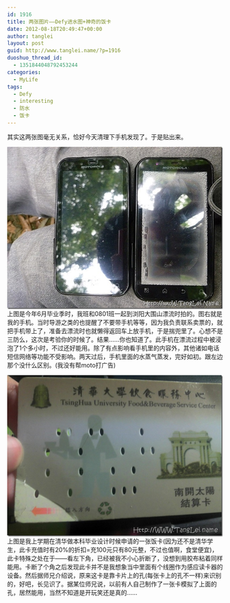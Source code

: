 ```yaml
---
id: 1916
title: 两张图片——Defy进水图+神奇的饭卡
date: 2012-08-18T20:49:47+00:00
author: tanglei
layout: post
guid: http://www.tanglei.name/?p=1916
duoshuo_thread_id:
  - 1351844048792453244
categories:
  - MyLife
tags:
  - Defy
  - interesting
  - 防水
  - 饭卡
---
```

其实这两张图毫无关系，恰好今天清理下手机发现了。于是贴出来。

[<img style="display: block; float: none; margin-left: auto; margin-right: auto; border: 0px;" title="defy-防水" src="/wp-content/uploads/2012/08/defy_thumb.jpg" alt="defy-防水"  />](/wp-content/uploads/2012/08/defy.jpg) 上图是今年6月毕业季时，我班和0801班一起到浏阳大围山漂流时拍的。图右就是我的手机。当时导游之类的也提醒了不要带手机等等，因为我负责联系卖票的，就把手机带上了，准备去漂流时也就懒得返回车上放手机，于是揣兜里了。心想不是三防么，这次是考验你的时候了。结果……你也知道了。此手机在漂流过程中被浸泡了1个多小时，不过还好能用。除了有点影响看手机里的内容外，其他诸如电话短信网络等功能不受影响。两天过后，手机里面的水蒸气蒸发，完好如初。跟左边那个没什么区别。(我没有帮moto打广告)

[<img style="display: block; float: none; margin-left: auto; margin-right: auto; border: 0px;" title="TsingHua-card" src="/wp-content/uploads/2012/08/TsingHuacard_thumb.jpg" alt="TsingHua-card"  />](/wp-content/uploads/2012/08/TsingHuacard.jpg) 上图是我上学期在清华做本科毕业设计时候申请的一张饭卡(因为还不是清华学生，此卡充值时有20%的折扣=充100元只有80元整，不过也值啊，食堂便宜)，此卡特殊之处在于——看左下角，已经被我不小心折断了，没想到用胶布粘着同样能用。卡断了个角之后发现此卡并不是我想象当中里面有个线圈作为感应读卡器的设备。然后据师兄介绍说，原来这卡是靠卡片上的孔(每张卡上的孔不一样)来识别的，好吧，长见识了。据某位师兄说，以前有人自己制作了一张卡模拟了上面的孔，居然能用，当然不知道是开玩笑还是真的……
